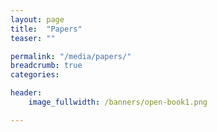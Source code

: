 ```yaml
---
layout: page
title:  "Papers"
teaser: ""

permalink: "/media/papers/"
breadcrumb: true
categories:

header:
    image_fullwidth: /banners/open-book1.png

---
```

